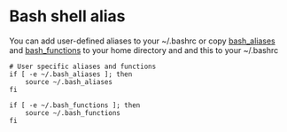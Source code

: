 # Bash shell alias
You can add user-defined aliases to your ~/.bashrc
or copy [bash_aliases](.bash_aliases) and [bash_functions](.bash_functions) to your home directory
and and this to your  ~/.bashrc
```
# User specific aliases and functions
if [ -e ~/.bash_aliases ]; then
    source ~/.bash_aliases
fi

if [ -e ~/.bash_functions ]; then
    source ~/.bash_functions
fi
```
